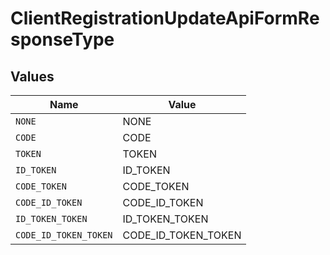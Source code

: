 # ClientRegistrationUpdateApiFormResponseType


## Values

| Name                  | Value                 |
| --------------------- | --------------------- |
| `NONE`                | NONE                  |
| `CODE`                | CODE                  |
| `TOKEN`               | TOKEN                 |
| `ID_TOKEN`            | ID_TOKEN              |
| `CODE_TOKEN`          | CODE_TOKEN            |
| `CODE_ID_TOKEN`       | CODE_ID_TOKEN         |
| `ID_TOKEN_TOKEN`      | ID_TOKEN_TOKEN        |
| `CODE_ID_TOKEN_TOKEN` | CODE_ID_TOKEN_TOKEN   |